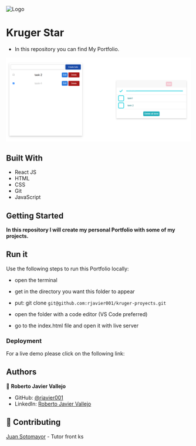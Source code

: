 ![Logo](https://krugercorp.com/wp-content/uploads/2022/10/logo-Kruger-Principal.png)

# Kruger Star

- In this repository you can find My Portfolio.

<img src='src/assets/mockup.png'>

## Built With


- React JS 
- HTML
- CSS
- Git
- JavaScript

## Getting Started

**In this repository I will create my personal Portfolio with some of my projects.**

## Run it

Use the following steps to run this Portfolio locally:

- open the terminal

- get in the directory you want this folder to appear

- put: git clone `git@github.com:rjavier001/kruger-proyects.git`

- open the folder with a code editor (VS Code preferred)

- go to the index.html file and open it with live server

### Deployment

For a live demo please click on the following link:

<!-- https://kruger-playground.netlify.app -->

## Authors

👤 **Roberto Javier Vallejo**

- GitHub: [@rjavier001](https://github.com/rjavier001)
- LinkedIn: [Roberto Javier Vallejo](https://www.linkedin.com/in/javier-vallejo-769b98229/)

## 🤝 Contributing

[Juan Sotomayor](https://github.com/Juanse7793) - Tutor front ks

